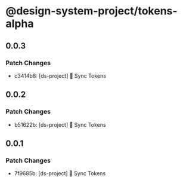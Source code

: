 # @design-system-project/tokens-alpha

## 0.0.3

### Patch Changes

- c3414b8: [ds-project] 💅 Sync Tokens

## 0.0.2

### Patch Changes

- b51622b: [ds-project] 💅 Sync Tokens

## 0.0.1

### Patch Changes

- 7f9685b: [ds-project] 💅 Sync Tokens
